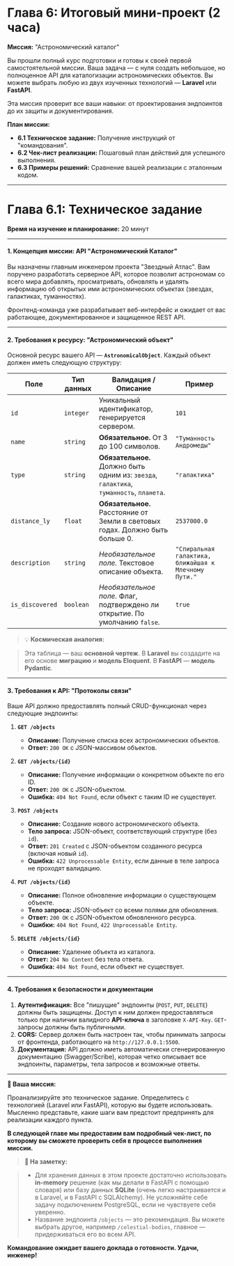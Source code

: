 # **Глава 6: Итоговый мини-проект (2 часа)**
**Миссия:** "Астрономический каталог"

Вы прошли полный курс подготовки и готовы к своей первой самостоятельной миссии. Ваша задача — с нуля создать небольшое, но полноценное API для каталогизации астрономических объектов. Вы можете выбрать любую из двух изученных технологий — **Laravel** или **FastAPI**.

Эта миссия проверит все ваши навыки: от проектирования эндпоинтов до их защиты и документирования.

**План миссии:**

- **6.1 Техническое задание:** Получение инструкций от "командования".
- **6.2 Чек-лист реализации:** Пошаговый план действий для успешного выполнения.
- **6.3 Примеры решений:** Сравнение вашей реализации с эталонным кодом.

---

# **Глава 6.1: Техническое задание**
**Время на изучение и планирование:** 20 минут

---

#### **1. Концепция миссии: API "Астрономический Каталог"**
Вы назначены главным инженером проекта "Звездный Атлас". Вам поручено разработать серверное API, которое позволит астрономам со всего мира добавлять, просматривать, обновлять и удалять информацию об открытых ими астрономических объектах (звездах, галактиках, туманностях).

Фронтенд-команда уже разрабатывает веб-интерфейс и ожидает от вас работающее, документированное и защищенное REST API.

---

#### **2. Требования к ресурсу: "Астрономический объект"**
Основной ресурс вашего API — **`AstronomicalObject`**. Каждый объект должен иметь следующую структуру:

| Поле | Тип данных | Валидация / Описание | Пример |
|---|---|---|---|
| `id` | `integer` | Уникальный идентификатор, генерируется сервером. | `101` |
| `name` | `string` | **Обязательное.** От 3 до 100 символов. | `"Туманность Андромеды"` |
| `type` | `string` | **Обязательное.** Должно быть одним из: `звезда`, `галактика`, `туманность`, `планета`. | `"галактика"` |
| `distance_ly` | `float` | **Обязательное.** Расстояние от Земли в световых годах. Должно быть больше 0. | `2537000.0` |
| `description` | `string` | *Необязательное поле.* Текстовое описание объекта. | `"Спиральная галактика, ближайшая к Млечному Пути."` |
| `is_discovered` | `boolean`| *Необязательное поле.* Флаг, подтверждено ли открытие. По умолчанию `false`.| `true` |

> 💡 **Космическая аналогия:**

> Эта таблица — ваш **основной чертеж**. В **Laravel** вы создадите на его основе **миграцию** и **модель Eloquent**. В **FastAPI** — **модель Pydantic**.

---

#### **3. Требования к API: "Протоколы связи"**
Ваше API должно предоставлять полный CRUD-функционал через следующие эндпоинты:

1.  **`GET /objects`**
    - **Описание:** Получение списка всех астрономических объектов.
    - **Ответ:** `200 OK` с JSON-массивом объектов.

2.  **`GET /objects/{id}`**
    - **Описание:** Получение информации о конкретном объекте по его ID.
    - **Ответ:** `200 OK` с JSON-объектом.
    - **Ошибка:** `404 Not Found`, если объект с таким ID не существует.

3.  **`POST /objects`**
    - **Описание:** Создание нового астрономического объекта.
    - **Тело запроса:** JSON-объект, соответствующий структуре (без `id`).
    - **Ответ:** `201 Created` с JSON-объектом созданного ресурса (включая новый `id`).
    - **Ошибка:** `422 Unprocessable Entity`, если данные в теле запроса не проходят валидацию.

4.  **`PUT /objects/{id}`**
    - **Описание:** Полное обновление информации о существующем объекте.
    - **Тело запроса:** JSON-объект со всеми полями для обновления.
    - **Ответ:** `200 OK` с JSON-объектом обновленного ресурса.
    - **Ошибки:** `404 Not Found`, `422 Unprocessable Entity`.

5.  **`DELETE /objects/{id}`**
    - **Описание:** Удаление объекта из каталога.
    - **Ответ:** `204 No Content` без тела ответа.
    - **Ошибка:** `404 Not Found`, если объект не существует.

---

#### **4. Требования к безопасности и документации**
1.  **Аутентификация:** Все "пишущие" эндпоинты (`POST`, `PUT`, `DELETE`) должны быть защищены. Доступ к ним должен предоставляться только при наличии валидного **API-ключа** в заголовке `X-API-Key`. `GET`-запросы должны быть публичными.
2.  **CORS:** Сервер должен быть настроен так, чтобы принимать запросы от фронтенда, работающего на `http://127.0.0.1:5500`.
3.  **Документация:** API должно иметь автоматически сгенерированную документацию (Swagger/Scribe), которая четко описывает все эндпоинты, параметры, тела запросов и возможные ответы.

---

**🚀 Ваша миссия:**

Проанализируйте это техническое задание. Определитесь с технологией (Laravel или FastAPI), которую вы будете использовать. Мысленно представьте, какие шаги вам предстоит предпринять для реализации каждого пункта.

**В следующей главе мы предоставим вам подробный чек-лист, по которому вы сможете проверить себя в процессе выполнения миссии.**

> **📌 На заметку:**

> - Для хранения данных в этом проекте достаточно использовать **in-memory** решение (как мы делали в FastAPI с помощью словаря) или базу данных **SQLite** (очень легко настраивается и в Laravel, и в FastAPI с SQLAlchemy). Не усложняйте себе задачу подключением PostgreSQL, если не чувствуете себя уверенно.
> - Название эндпоинта `/objects` — это рекомендация. Вы можете выбрать другое, например `/celestial-bodies`, главное — придерживаться его во всем API.

**Командование ожидает вашего доклада о готовности. Удачи, инженер!**

